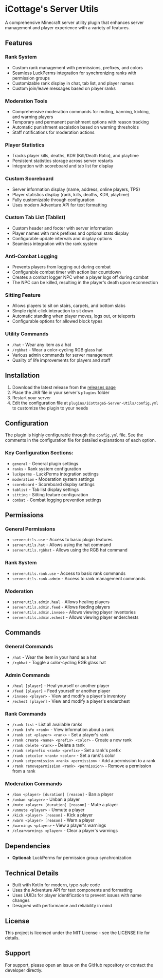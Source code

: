 # iCottage's Server Utils

A comprehensive Minecraft server utility plugin that enhances server management and player experience with a variety of features.

## Features

### Rank System
- Custom rank management with permissions, prefixes, and colors
- Seamless LuckPerms integration for synchronizing ranks with permission groups
- Customizable rank display in chat, tab list, and player names
- Custom join/leave messages based on player ranks

### Moderation Tools
- Comprehensive moderation commands for muting, banning, kicking, and warning players
- Temporary and permanent punishment options with reason tracking
- Automatic punishment escalation based on warning thresholds
- Staff notifications for moderation actions

### Player Statistics
- Tracks player kills, deaths, KDR (Kill/Death Ratio), and playtime
- Persistent statistics storage across server restarts
- Integration with scoreboard and tab list for display

### Custom Scoreboard
- Server information display (name, address, online players, TPS)
- Player statistics display (rank, kills, deaths, KDR, playtime)
- Fully customizable through configuration
- Uses modern Adventure API for text formatting

### Custom Tab List (Tablist)
- Custom header and footer with server information
- Player names with rank prefixes and optional stats display
- Configurable update intervals and display options
- Seamless integration with the rank system

### Anti-Combat Logging
- Prevents players from logging out during combat
- Configurable combat timer with action bar countdown
- Creates a combat logger NPC when a player logs off during combat
- The NPC can be killed, resulting in the player's death upon reconnection

### Sitting Feature
- Allows players to sit on stairs, carpets, and bottom slabs
- Simple right-click interaction to sit down
- Automatic standing when player moves, logs out, or teleports
- Configurable options for allowed block types

### Utility Commands
- `/hat` - Wear any item as a hat
- `/rgbhat` - Wear a color-cycling RGB glass hat
- Various admin commands for server management
- Quality of life improvements for players and staff

## Installation

1. Download the latest release from the [releases page](https://github.com/WillHanighen/iCottageS-Server-Utils/releases)
2. Place the JAR file in your server's `plugins` folder
3. Restart your server
4. Edit the configuration file at `plugins/iCottageS-Server-Utils/config.yml` to customize the plugin to your needs

## Configuration

The plugin is highly configurable through the `config.yml` file. See the comments in the configuration file for detailed explanations of each option.

### Key Configuration Sections:
- `general` - General plugin settings
- `ranks` - Rank system configuration
- `luckperms` - LuckPerms integration settings
- `moderation` - Moderation system settings
- `scoreboard` - Scoreboard display settings
- `tablist` - Tab list display settings
- `sitting` - Sitting feature configuration
- `combat` - Combat logging prevention settings

## Permissions

### General Permissions
- `serverutils.use` - Access to basic plugin features
- `serverutils.hat` - Allows using the hat command
- `serverutils.rgbhat` - Allows using the RGB hat command

### Rank System
- `serverutils.rank.use` - Access to basic rank commands
- `serverutils.rank.admin` - Access to rank management commands

### Moderation
- `serverutils.admin.heal` - Allows healing players
- `serverutils.admin.feed` - Allows feeding players
- `serverutils.admin.invsee` - Allows viewing player inventories
- `serverutils.admin.echest` - Allows viewing player enderchests

## Commands

### General Commands
- `/hat` - Wear the item in your hand as a hat
- `/rgbhat` - Toggle a color-cycling RGB glass hat

### Admin Commands
- `/heal [player]` - Heal yourself or another player
- `/feed [player]` - Feed yourself or another player
- `/invsee <player>` - View and modify a player's inventory
- `/echest [player]` - View and modify a player's enderchest

### Rank Commands
- `/rank list` - List all available ranks
- `/rank info <rank>` - View information about a rank
- `/rank set <player> <rank>` - Set a player's rank
- `/rank create <name> <prefix> <color>` - Create a new rank
- `/rank delete <rank>` - Delete a rank
- `/rank setprefix <rank> <prefix>` - Set a rank's prefix
- `/rank setcolor <rank> <color>` - Set a rank's color
- `/rank setpermission <rank> <permission>` - Add a permission to a rank
- `/rank removepermission <rank> <permission>` - Remove a permission from a rank

### Moderation Commands
- `/ban <player> [duration] [reason]` - Ban a player
- `/unban <player>` - Unban a player
- `/mute <player> [duration] [reason]` - Mute a player
- `/unmute <player>` - Unmute a player
- `/kick <player> [reason]` - Kick a player
- `/warn <player> [reason]` - Warn a player
- `/warnings <player>` - View a player's warnings
- `/clearwarnings <player>` - Clear a player's warnings

## Dependencies

- **Optional:** LuckPerms for permission group synchronization

## Technical Details

- Built with Kotlin for modern, type-safe code
- Uses the Adventure API for text components and formatting
- Uses UUIDs for player identification to prevent issues with name changes
- Designed with performance and reliability in mind

## License

This project is licensed under the MIT License - see the LICENSE file for details.

## Support

For support, please open an issue on the GitHub repository or contact the developer directly.
